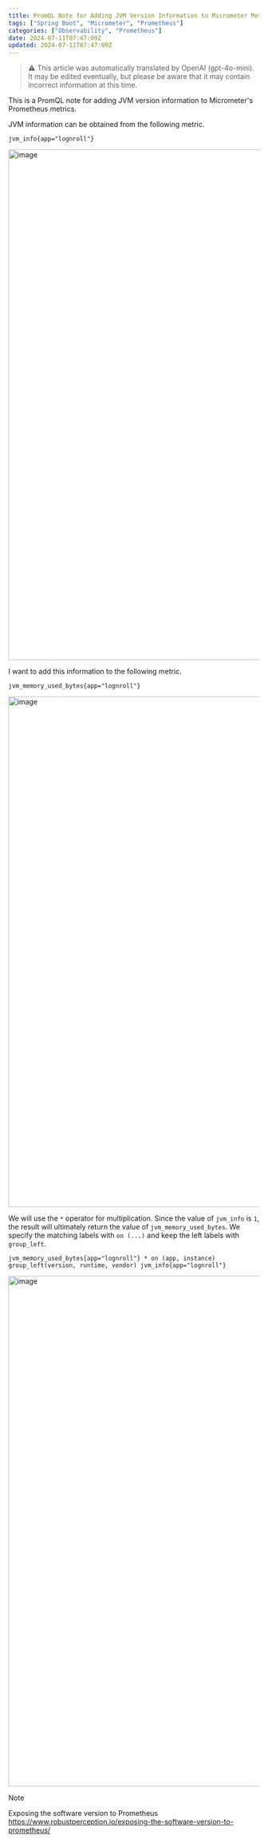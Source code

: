 ```yaml
---
title: PromQL Note for Adding JVM Version Information to Micrometer Metrics
tags: ["Spring Boot", "Micrometer", "Prometheus"]
categories: ["Observability", "Prometheus"]
date: 2024-07-11T07:47:09Z
updated: 2024-07-11T07:47:09Z
---
```


> ⚠️ This article was automatically translated by OpenAI (gpt-4o-mini).
> It may be edited eventually, but please be aware that it may contain incorrect information at this time.

This is a PromQL note for adding JVM version information to Micrometer's Prometheus metrics.

JVM information can be obtained from the following metric.

```
jvm_info{app="lognroll"}
```

<img width="1024" alt="image" src="https://github.com/making/blog.ik.am/assets/106908/de467cb9-3876-4a1c-a820-d08d3448eff5">


I want to add this information to the following metric.

```
jvm_memory_used_bytes{app="lognroll"}
```


<img width="1024" alt="image" src="https://github.com/making/blog.ik.am/assets/106908/f84629b4-1369-4dc8-8187-97968c3dc6dd">


We will use the `*` operator for multiplication. Since the value of `jvm_info` is `1`, the result will ultimately return the value of `jvm_memory_used_bytes`. We specify the matching labels with `on (...)` and keep the left labels with `group_left`.

```
jvm_memory_used_bytes{app="lognroll"} * on (app, instance) group_left(version, runtime, vendor) jvm_info{app="lognroll"}
```

<img width="1024" alt="image" src="https://github.com/making/blog.ik.am/assets/106908/52fe1974-5d91-47e7-80a7-c4013cdf1a53">

> [!NOTE]
> Exposing the software version to Prometheus
> https://www.robustperception.io/exposing-the-software-version-to-prometheus/
